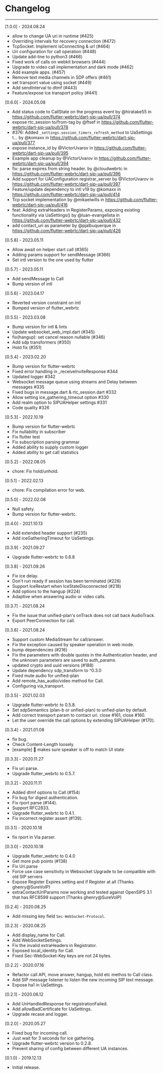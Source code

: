 # Changelog

--------------------------------------------
[1.0.0] - 2024.08.24

* allow to change UA uri in runtime (#425)
* Overriding intervals for recovery connection (#472)
* TcpSocket: Implement isConnecting & url (#464)
* Uri configuration for call operation (#448)
* Update add-line to python3 (#466)
* Fixed work of calls on webkit browsers (#444)
* Upgrade to video call implementation and dark mode (#462)
* Add example apps. (#457)
* Remove text media channels in SDP offers (#461)
* set transport value using socket (#449)
* Add sendInterval to dtmf (#443)
* Feature/expose ice transport policy (#441)

[0.6.0] - 2024.05.08

* Add status code to CallState on the progress event by @hiratake55 in https://github.com/flutter-webrtc/dart-sip-ua/pull/374
* expose rtc_session to/from-tag by @ftsef in https://github.com/flutter-webrtc/dart-sip-ua/pull/378
* #376: Added `_settings.session_timers_refresh_method` to UaSettings t… by @komaxx in https://github.com/flutter-webrtc/dart-sip-ua/pull/377
* expose instance_id by @VictorUvarov in https://github.com/flutter-webrtc/dart-sip-ua/pull/395
* Example app cleanup by @VictorUvarov in https://github.com/flutter-webrtc/dart-sip-ua/pull/394
* fix: parse expires from string header. by @cloudwebrtc in https://github.com/flutter-webrtc/dart-sip-ua/pull/396
* Add support for UAConfiguration registrar_server by @VictorUvarov in https://github.com/flutter-webrtc/dart-sip-ua/pull/397
* Feature/update dependency to intl v19 by @komaxx in https://github.com/flutter-webrtc/dart-sip-ua/pull/414
* Tcp socket implementation by @mikaelwills in https://github.com/flutter-webrtc/dart-sip-ua/pull/416
* feat: Adding extraHeaders in RegisterParams, exposing existing functionality via UaSettings() by @luan-evangelista in https://github.com/flutter-webrtc/dart-sip-ua/pull/432
* add contact_uri as parameter by @pjalbuquerque in https://github.com/flutter-webrtc/dart-sip-ua/pull/426

[0.5.8] - 2023.05.11
* Allow await on helper start call (#365)
* Adding params support for sendMessage (#366)
* Set intl version to the one used by flutter

[0.5.7] - 2023.05.11
* Add sendMessage to Call
* Bump version of intl

[0.5.6] - 2023.04.17

* Reverted version constraint on intl
* Bumped version of flutter_webrtc

[0.5.5] - 2023.03.08

* Bump version for intl & lints
* Update websocket_web_impl.dart (#345)
* fix(hangup): set cancel reason nullable (#346)
* Add sdp transformers (#350)
* Hold fix (#351)

[0.5.4] - 2023.02.20

* Bump version for flutter-webrtc
* Fixed error handling in _receiveInviteResponse #344
* Updated logger #342
* Websocket message queue using streams and Delay between messages #335
* Fixed bugs in message.dart & rtc_session.dart #332
* Allow setting ice_gathering_timeout option #330
* Add realm option to SIPUAHelper settings #331
* Code quality #326

[0.5.3] - 2022.10.19

* Bump version for flutter-webrtc
* Fix nullability in subscriber
* Fix flutter test
* Fix subscription parsing grammar
* Added ability to supply custom logger
* Added ability to get call statistics

[0.5.2] - 2022.08.05

* chore: Fix hold/unhold.

[0.5.1] - 2022.02.13

* chore: Fix compilation error for web.

[0.5.0] - 2022.02.08

* Null safety.
* Bump version for flutter-webrtc.

[0.4.0] - 2021.10.13

* Add extended header support (#235)
* Add iceGatheringTimeout for UaSettings.

[0.3.9] - 2021.09.27

* Upgrade flutter-webrtc to 0.6.8

[0.3.8] - 2021.09.26

* Fix ice delay.
* Don't run ready if session has been terminated (#226)
* Support IceRestart when IceStateDisconnected (#218)
* Add options to the hangup (#224)
* Adaptive when answering audio or video calls.

[0.3.7] - 2021.08.24

* Fix the issue that unified-plan's onTrack does not call back AudioTrack.
* Export PeerConnection for call.

[0.3.6] - 2021.08.24

* Support custom MediaStream for call/answer.
* Fix the exception caused by speaker operation in web mode.
* bump dependencies (#216)
* Fix the parameters with double quotes in the Authentication header,
    and the unknown parameters are saved to auth_params.
* updated crypto and uuid versions (#188)
* Update dependency sdp_transform to ^0.3.0
* Fixed mute audio for unified-plan
* Add remote_has_audio/video method for Call.
* Configuring via_transport.

[0.3.5] - 2021.02.03

* Upgrade flutter-webrtc to 0.5.8.
* Set sdpSemantics (plan-b or unfied-plan) to unfied-plan by default.
* Add correct transport param to contact uri. close #161, close #160.
* Let the user override the call options by extending SIPUAHelper (#170).

[0.3.4] - 2021.01.08

* fix bug.
* Check Content-Length loosely.
* [example] 🐛 makes sure speaker is off to match UI state

[0.3.3] - 2020.11.27

* Fix uri parse.
* Upgrade flutter_webrtc to 0.5.7.

[0.3.2] - 2020.11.11

* Added dtmf options to Call (#154)
* Fix bug for digest authentication.
* Fix rport parse (#144).
* Support RFC2833.
* Upgrade flutter_webrtc to 0.4.1.
* Fix incorrect register assert (#139).

[0.3.1] - 2020.10.18

* fix rport in Via parser.

[0.3.0] - 2020.10.18

* Upgrade flutter_webrtc to 0.4.0
* Get more pub points (#138)
* Fix Uri.parse
* Force use case sensitivity in Websocket Upgrade to be compatible with old SIP servers
* Expose Register Expires setting and if Register at all (Thanks ghenry@SureVoIP)
* extraContactUriParams now working and tested against OpenSIPS 3.1 that has RFC8599 support (Thanks ghenry@SureVoIP)

[0.2.4] - 2020.08.25

* Add missing key field `Sec-WebSocket-Protocol`.

[0.2.3] - 2020.08.25

* Add display_name for Call.
* Add WebSocketSettings.
* Fix the invalid extraHeaders in Registrator.
* Exposed local_identity for Call.
* Fixed Sec-WebSocket-Key keys are not 24 bytes.

[0.2.2] - 2020.07.16

* Refactor call API, move answer, hangup, hold etc methos to Call class.
* Add SIP message listener to listen the new incoming SIP text message.
* Expose ha1 in UaSettings.

[0.2.1] - 2020.06.12

* Add UnHandledResponse for registrationFailed.
* Add allowBadCertificate for UaSettings.
* Upgrade recase and logger.

[0.2.0] - 2020.05.27

* Fixed bug for incoming call.
* Just wait for 3 seconds for ice gathering.
* Upgrade flutter-webrtc version to 0.2.8.
* Prevent sharing of config between different UA instances.

[0.1.0] - 2019.12.13

* Initial release.
